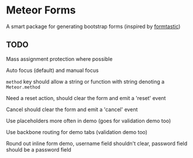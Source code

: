 # Meteor Forms

A smart package for generating bootstrap forms (inspired by [formtastic](https://github.com/justinfrench/formtastic))

## TODO

Mass assignment protection where possible

Auto focus (default) and manual focus

`method` key should allow a string or function with string denoting a `Meteor.method`

Need a reset action, should clear the form and emit a 'reset' event

Cancel should clear the form and emit a 'cancel' event

Use placeholders more often in demo (goes for validation demo too)

Use backbone routing for demo tabs (validation demo too)

Round out inline form demo, username field shouldn't clear, password field should be a password field
